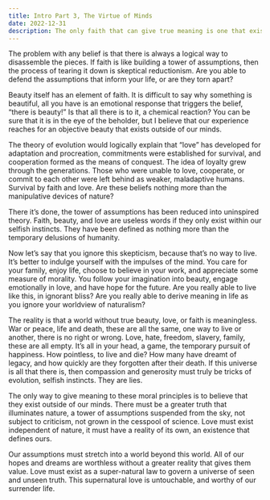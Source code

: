```yaml
---
title: Intro Part 3, The Virtue of Minds
date: 2022-12-31
description: The only faith that can give true meaning is one that exists outside of our minds.
---
```


The problem with any belief is that there is always a logical way to disassemble the pieces.  If faith is like building a tower of assumptions, then the process of tearing it down is skeptical reductionism.  Are you able to defend the assumptions that inform your life, or are they torn apart?   

Beauty itself has an element of faith.  It is difficult to say why something is beautiful, all you have is an emotional response that triggers the belief, “there is beauty!”  Is that all there is to it, a chemical reaction?  You can be sure that it is in the eye of the beholder, but I believe that our experience reaches for an objective beauty that exists outside of our minds.  

The theory of evolution would logically explain that “love” has developed for adaptation and procreation, commitments were established for survival, and cooperation formed as the means of conquest.  The idea of loyalty grew through the generations.  Those who were unable to love, cooperate, or commit to each other were left behind as weaker, maladaptive humans.  Survival by faith and love.  Are these beliefs nothing more than the manipulative devices of nature?

There it’s done, the tower of assumptions has been reduced into uninspired theory.  Faith, beauty, and love are useless words if they only exist within our selfish instincts.  They have been defined as nothing more than the temporary delusions of humanity.

Now let’s say that you ignore this skepticism, because that’s no way to live.  It’s better to indulge yourself with the impulses of the mind.  You care for your family, enjoy life, choose to believe in your work, and appreciate some measure of morality.  You follow your imagination into beauty, engage emotionally in love, and have hope for the future.  Are you really able to live like this, in ignorant bliss?  Are you really able to derive meaning in life as you ignore your worldview of naturalism?

The reality is that a world without true beauty, love, or faith is meaningless.  War or peace, life and death, these are all the same, one way to live or another, there is no right or wrong.  Love, hate, freedom, slavery, family, these are all empty.  It’s all in your head, a game, the temporary pursuit of happiness.  How pointless, to live and die?  How many have dreamt of legacy, and how quickly are they forgotten after their death.  If this universe is all that there is, then compassion and generosity must truly be tricks of evolution, selfish instincts.  They are lies.

The only way to give meaning to these moral principles is to believe that they exist outside of our minds.  There must be a greater truth that illuminates nature, a tower of assumptions suspended from the sky, not subject to criticism, not grown in the cesspool of science.  Love must exist independent of nature, it must have a reality of its own, an existence that defines ours.  

Our assumptions must stretch into a world beyond this world.  All of our hopes and dreams are worthless without a greater reality that gives them value.  Love must exist as a super-natural law to govern a universe of seen and unseen truth.  This supernatural love is untouchable, and worthy of our surrender life.




